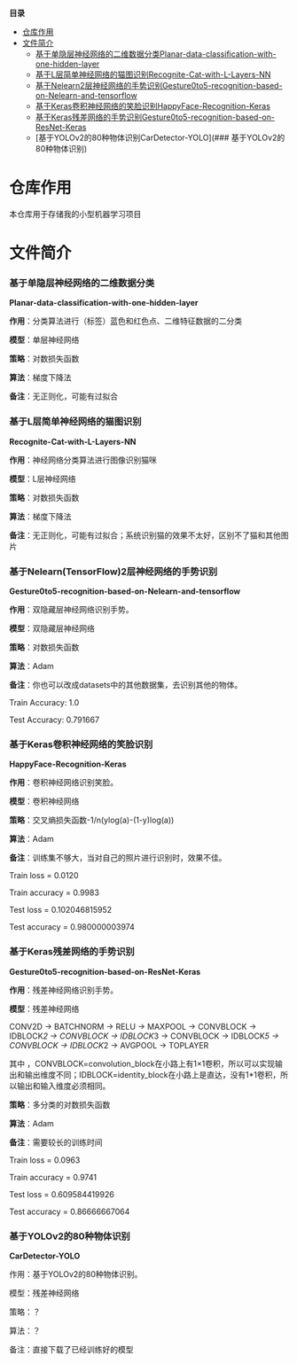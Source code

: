 **目录**

* [仓库作用](#仓库作用)
* [文件简介](#文件简介)
	* [基于单隐层神经网络的二维数据分类Planar-data-classification-with-one-hidden-layer](#基于单隐层神经网络的二维数据分类)
	* [基于L层简单神经网络的猫图识别Recognite-Cat-with-L-Layers-NN](#基于L层简单神经网络的猫图识别)
	* [基于Nelearn2层神经网络的手势识别Gesture0to5-recognition-based-on-Nelearn-and-tensorflow](#基于Nelearn2层神经网络的手势识别)
	* [基于Keras卷积神经网络的笑脸识别HappyFace-Recognition-Keras](#基于Keras卷积神经网络的笑脸识别)
	* [基于Keras残差网络的手势识别Gesture0to5-recognition-based-on-ResNet-Keras](#基于Keras残差网络的手势识别)
	* [基于YOLOv2的80种物体识别CarDetector-YOLO](### 基于YOLOv2的80种物体识别)


# 仓库作用
本仓库用于存储我的小型机器学习项目

# 文件简介
### 基于单隐层神经网络的二维数据分类
**Planar-data-classification-with-one-hidden-layer**

**作用**：分类算法进行（标签）蓝色和红色点、二维特征数据的二分类

**模型**：单层神经网络

**策略**：对数损失函数

**算法**：梯度下降法

**备注**：无正则化，可能有过拟合

### 基于L层简单神经网络的猫图识别
**Recognite-Cat-with-L-Layers-NN**

**作用**：神经网络分类算法进行图像识别猫咪

**模型**：L层神经网络

**策略**：对数损失函数

**算法**：梯度下降法

**备注**：无正则化，可能有过拟合；系统识别猫的效果不太好，区别不了猫和其他图片

### 基于Nelearn(TensorFlow)2层神经网络的手势识别
**Gesture0to5-recognition-based-on-Nelearn-and-tensorflow**

**作用**：双隐藏层神经网络识别手势。

**模型**：双隐藏层神经网络

**策略**：对数损失函数

**算法**：Adam

**备注**：你也可以改成datasets中的其他数据集，去识别其他的物体。

Train Accuracy: 1.0

Test Accuracy: 0.791667

### 基于Keras卷积神经网络的笑脸识别
**HappyFace-Recognition-Keras**

**作用**：卷积神经网络识别笑脸。

**模型**：卷积神经网络

**策略**：交叉熵损失函数-1/n(ylog(a)-(1-y)log(a))

**算法**：Adam

**备注**：训练集不够大，当对自己的照片进行识别时，效果不佳。

Train loss =  0.0120

Train accuracy =  0.9983

Test  loss =  0.102046815952

Test accuracy =  0.980000003974

### 基于Keras残差网络的手势识别
**Gesture0to5-recognition-based-on-ResNet-Keras**

**作用**：残差神经网络识别手势。

**模型**：残差神经网络

CONV2D -> BATCHNORM -> RELU -> MAXPOOL -> CONVBLOCK -> IDBLOCK*2 -> CONVBLOCK -> IDBLOCK*3  -> CONVBLOCK -> IDBLOCK*5 -> CONVBLOCK -> IDBLOCK*2 -> AVGPOOL -> TOPLAYER

其中 ，CONVBLOCK=convolution_block在小路上有1×1卷积，所以可以实现输出和输出维度不同；IDBLOCK=identity_block在小路上是直达，没有1*1卷积，所以输出和输入维度必须相同。

**策略**：多分类的对数损失函数

**算法**：Adam

**备注**：需要较长的训练时间

Train loss =  0.0963 

Train accuracy =  0.9741

Test  loss =  0.609584419926

Test accuracy =  0.86666667064

### 基于YOLOv2的80种物体识别
**CarDetector-YOLO**

作用：基于YOLOv2的80种物体识别。

模型：残差神经网络

策略：？

算法：？

备注：直接下载了已经训练好的模型



